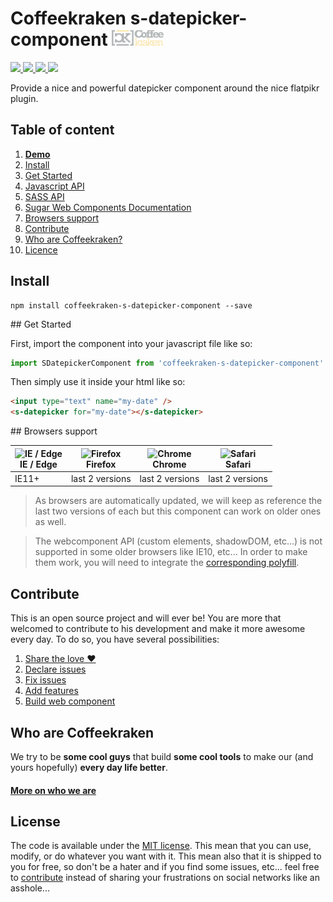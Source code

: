 # Coffeekraken s-datepicker-component <img src=".resources/coffeekraken-logo.jpg" height="25px" />

<p>
	<!-- <a href="https://travis-ci.org/Coffeekraken/s-datepicker-component">
		<img src="https://img.shields.io/travis/Coffeekraken/s-datepicker-component.svg?style=flat-square" />
	</a> -->
	<a href="https://www.npmjs.com/package/coffeekraken-s-datepicker-component">
		<img src="https://img.shields.io/npm/v/coffeekraken-s-datepicker-component.svg?style=flat-square" />
	</a>
	<a href="https://github.com/coffeekraken/s-datepicker-component/blob/master/LICENSE.txt">
		<img src="https://img.shields.io/npm/l/coffeekraken-s-datepicker-component.svg?style=flat-square" />
	</a>
	<!-- <a href="https://github.com/coffeekraken/s-datepicker-component">
		<img src="https://img.shields.io/npm/dt/coffeekraken-s-datepicker-component.svg?style=flat-square" />
	</a>
	<a href="https://github.com/coffeekraken/s-datepicker-component">
		<img src="https://img.shields.io/github/forks/coffeekraken/s-datepicker-component.svg?style=social&label=Fork&style=flat-square" />
	</a>
	<a href="https://github.com/coffeekraken/s-datepicker-component">
		<img src="https://img.shields.io/github/stars/coffeekraken/s-datepicker-component.svg?style=social&label=Star&style=flat-square" />
	</a> -->
	<a href="https://twitter.com/coffeekrakenio">
		<img src="https://img.shields.io/twitter/url/http/coffeekrakenio.svg?style=social&style=flat-square" />
	</a>
	<a href="http://coffeekraken.io">
		<img src="https://img.shields.io/twitter/url/http/shields.io.svg?style=flat-square&label=coffeekraken.io&colorB=f2bc2b&style=flat-square" />
	</a>
</p>

Provide a nice and powerful datepicker component around the nice flatpikr plugin.

## Table of content

1. **[Demo](http://components.coffeekraken.io/app/s-datepicker-component)**
2. [Install](#readme-install)
3. [Get Started](#readme-get-started)
4. [Javascript API](doc/js)
5. [SASS API](doc/sass)
6. [Sugar Web Components Documentation](https://github.com/Coffeekraken/sugar/blob/master/doc/js/webcomponents.md)
7. [Browsers support](#readme-browsers-support)
8. [Contribute](#readme-contribute)
9. [Who are Coffeekraken?](#readme-who-are-coffeekraken)
10. [Licence](#readme-license)

<a name="readme-install"></a>
## Install

```
npm install coffeekraken-s-datepicker-component --save
```

<a name="readme-get-started"></a>
## Get Started

First, import the component into your javascript file like so:

```js
import SDatepickerComponent from 'coffeekraken-s-datepicker-component'
```

Then simply use it inside your html like so:

```html
<input type="text" name="my-date" />
<s-datepicker for="my-date"></s-datepicker>
```

<a id="readme-browsers-support"></a>
## Browsers support

| <img src="https://raw.githubusercontent.com/godban/browsers-support-badges/master/src/images/edge.png" alt="IE / Edge" width="16px" height="16px" /></br>IE / Edge | <img src="https://raw.githubusercontent.com/godban/browsers-support-badges/master/src/images/firefox.png" alt="Firefox" width="16px" height="16px" /></br>Firefox | <img src="https://raw.githubusercontent.com/godban/browsers-support-badges/master/src/images/chrome.png" alt="Chrome" width="16px" height="16px" /></br>Chrome | <img src="https://raw.githubusercontent.com/godban/browsers-support-badges/master/src/images/safari.png" alt="Safari" width="16px" height="16px" /></br>Safari |
| --------- | --------- | --------- | --------- |
| IE11+ | last 2 versions| last 2 versions| last 2 versions

> As browsers are automatically updated, we will keep as reference the last two versions of each but this component can work on older ones as well.

> The webcomponent API (custom elements, shadowDOM, etc...) is not supported in some older browsers like IE10, etc... In order to make them work, you will need to integrate the [corresponding polyfill](https://www.webcomponents.org/polyfills).

<a id="readme-contribute"></a>
## Contribute

This is an open source project and will ever be! You are more that welcomed to contribute to his development and make it more awesome every day.
To do so, you have several possibilities:

1. [Share the love ❤️](https://github.com/Coffeekraken/coffeekraken/blob/master/contribute.md#contribute-share-the-love)
2. [Declare issues](https://github.com/Coffeekraken/coffeekraken/blob/master/contribute.md#contribute-declare-issues)
3. [Fix issues](https://github.com/Coffeekraken/coffeekraken/blob/master/contribute.md#contribute-fix-issues)
4. [Add features](https://github.com/Coffeekraken/coffeekraken/blob/master/contribute.md#contribute-add-features)
5. [Build web component](https://github.com/Coffeekraken/coffeekraken/blob/master/contribute.md#contribute-build-web-component)

<a id="readme-who-are-coffeekraken"></a>
## Who are Coffeekraken

We try to be **some cool guys** that build **some cool tools** to make our (and yours hopefully) **every day life better**.  

#### [More on who we are](https://github.com/Coffeekraken/coffeekraken/blob/master/who-are-we.md)

<a id="readme-license"></a>
## License

The code is available under the [MIT license](LICENSE.txt). This mean that you can use, modify, or do whatever you want with it. This mean also that it is shipped to you for free, so don't be a hater and if you find some issues, etc... feel free to [contribute](https://github.com/Coffeekraken/coffeekraken/blob/master/contribute.md) instead of sharing your frustrations on social networks like an asshole...
